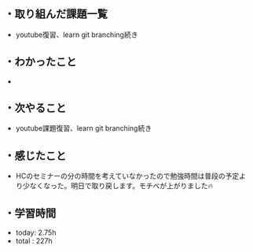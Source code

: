 ## ・取り組んだ課題一覧
- youtube復習、learn git branching続き
## ・わかったこと
-


## ・次やること
- youtube課題復習、learn git branching続き


## ・感じたこと
- HCのセミナーの分の時間を考えていなかったので勉強時間は普段の予定より少なくなった。明日で取り戻します。モチベが上がりました🔥

## ・学習時間
- today:   2.75h
- total  : 227h
